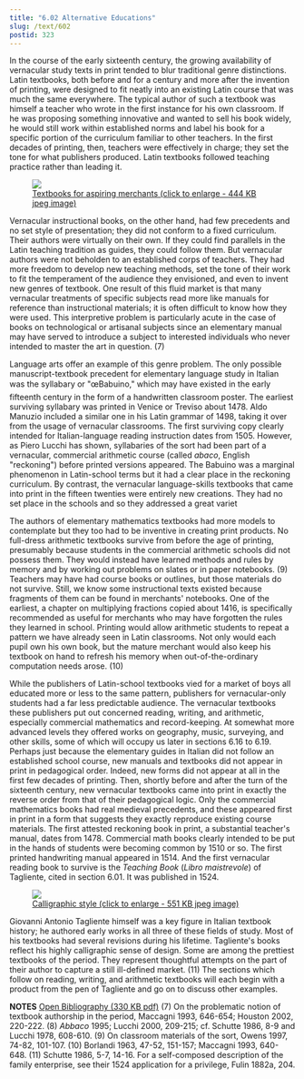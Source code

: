 ```yaml
---
title: "6.02 Alternative Educations"
slug: /text/602
postid: 323
---
```

In the course of the early sixteenth century, the growing availability of vernacular study texts in print tended to blur traditional genre distinctions. Latin textbooks, both before and for a century and more after the invention of printing, were designed to fit neatly into an existing Latin course that was much the same everywhere. The typical author of such a textbook was himself a teacher who wrote in the first instance for his own classroom. If he was proposing something innovative and wanted to sell his book widely, he would still work within established norms and label his book for a specific portion of the curriculum familiar to other teachers. In the first decades of printing, then, teachers were effectively in charge; they set the tone for what publishers produced. Latin textbooks followed teaching practice rather than leading it.
<p style="text-align: center;"></p>


<figure class="mkdn-figure">
    <a href="/images_full//6.00_Chapter_Six/HFS_022.01.jpg" class="mkdn-image-link">
    <img class="mkdn-image" src="/images_full//6.00_Chapter_Six/HFS_022.01.jpg" />
    <figcaption class="mkdn-figcaption">Textbooks for aspiring merchants (click to enlarge - 444 KB jpeg image)</figcaption>
    </a>
</figure>

Vernacular instructional books, on the other hand, had few precedents and no set style of presentation; they did not conform to a fixed curriculum. Their authors were virtually on their own. If they could find parallels in the Latin teaching tradition as guides, they could follow them. But vernacular authors were not beholden to an established corps of teachers. They had more freedom to develop new teaching methods, set the tone of their work to fit the temperament of the audience they envisioned, and even to invent new genres of textbook. One result of this fluid market is that many vernacular treatments of specific subjects read more like manuals for reference than instructional materials; it is often difficult to know how they were used. This interpretive problem is particularly acute in the case of books on technological or artisanal subjects since an elementary manual may have served to introduce a subject to interested individuals who never intended to master the art in question. (7)

Language arts offer an example of this genre problem. The only possible manuscript-textbook precedent for elementary language study in Italian was the syllabary or "œBabuino," which may have existed in the early fifteenth century in the form of a handwritten classroom poster. The earliest surviving syllabary was printed in Venice or Treviso about 1478. Aldo Manuzio included a similar one in his Latin grammar of 1498, taking it over from the usage of vernacular classrooms. The first surviving copy clearly intended for Italian-language reading instruction dates from 1505. However, as Piero Lucchi has shown, syllabaries of the sort had been part of a vernacular, commercial arithmetic course (called <em>abaco</em>, English "reckoning") before printed versions appeared. The Babuino was a marginal phenomenon in Latin-school terms but it had a clear place in the reckoning curriculum. By contrast, the vernacular language-skills textbooks that came into print in the fifteen twenties were entirely new creations. They had no set place in the schools and so they addressed a great variet

The authors of elementary mathematics textbooks had more models to contemplate but they too had to be inventive in creating print products. No full-dress arithmetic textbooks survive from before the age of printing, presumably because students in the commercial arithmetic schools did not possess them. They would instead have learned methods and rules by memory and by working out problems on slates or in paper notebooks. (9) Teachers may have had course books or outlines, but those materials do not survive. Still, we know some instructional texts existed because fragments of them can be found in merchants' notebooks. One of the earliest, a chapter on multiplying fractions copied about 1416, is specifically recommended as useful for merchants who may have forgotten the rules they learned in school. Printing would allow arithmetic students to repeat a pattern we have already seen in Latin classrooms. Not only would each pupil own his own book, but the mature merchant would also keep his textbook on hand to refresh his memory when out-of-the-ordinary computation needs arose. (10)

While the publishers of Latin-school textbooks vied for a market of boys all educated more or less to the same pattern, publishers for vernacular-only students had a far less predictable audience. The vernacular textbooks these publishers put out concerned reading, writing, and arithmetic, especially commercial mathematics and record-keeping. At somewhat more advanced levels they offered works on geography, music, surveying, and other skills, some of which will occupy us later in sections 6.16 to 6.19. Perhaps just because the elementary guides in Italian did not follow an established school course, new manuals and textbooks did not appear in print in pedagogical order. Indeed, new forms did not appear at all in the first few decades of printing. Then, shortly before and after the turn of the sixteenth century, new vernacular textbooks came into print in exactly the reverse order from that of their pedagogical logic. Only the commercial mathematics books had real medieval precedents, and these appeared first in print in a form that suggests they exactly reproduce existing course materials. The first attested reckoning book in print, a substantial teacher's manual, dates from 1478. Commercial math books clearly intended to be put in the hands of students were becoming common by 1510 or so. The first printed handwriting manual appeared in 1514. And the first vernacular reading book to survive is the <em>Teaching Book</em> (<em>Libro maistrevole</em>) of Tagliente, cited in section 6.01. It was published in 1524.
<p style="text-align: center;"></p>


<figure class="mkdn-figure">
    <a href="/images_full//6.00_Chapter_Six/HFS_019.01.jpg" class="mkdn-image-link">
    <img class="mkdn-image" src="/images_full//6.00_Chapter_Six/HFS_019.01.jpg" />
    <figcaption class="mkdn-figcaption">Calligraphic style (click to enlarge - 551 KB jpeg image)</figcaption>
    </a>
</figure>

Giovanni Antonio Tagliente himself was a key figure in Italian textbook history; he authored early works in all three of these fields of study. Most of his textbooks had several revisions during his lifetime. Tagliente's books reflect his highly calligraphic sense of design. Some are among the prettiest textbooks of the period. They represent thoughtful attempts on the part of their author to capture a still ill-defined market. (11) The sections which follow on reading, writing, and arithmetic textbooks will each begin with a product from the pen of Tagliente and go on to discuss other examples.

<strong>NOTES</strong>
<a href="http://www.humanismforsale.org/bibliography.pdf" target="new">Open Bibliography (330 KB pdf)</a>
(7) On the problematic notion of textbook authorship in the period, Maccagni 1993, 646-654; Houston 2002, 220-222.
(8) <em>Abbaco</em> 1995; Lucchi 2000, 209-215; cf. Schutte 1986, 8-9 and Lucchi 1978, 608-610.
(9) On classroom materials of the sort, Owens 1997, 74-82, 101-107.
(10) Borlandi 1963, 47-52, 151-157; Maccagni 1993, 640-648.
(11) Schutte 1986, 5-7, 14-16. For a self-composed description of the family enterprise, see their 1524 application for a privilege, Fulin 1882a, 204.
